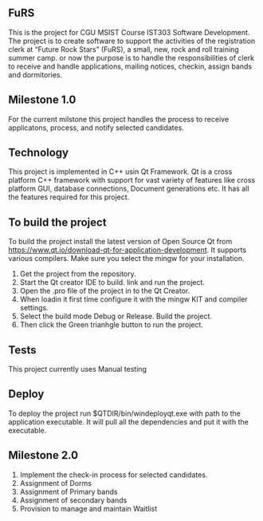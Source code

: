 ## FuRS

This is the project for CGU MSIST Course IST303 Software Development.
The project is to create software to support the activities of the registration clerk at “Future Rock Stars” (FuRS), a small, new, rock and roll training summer camp.
or now the purpose is to handle the responsibilities of clerk to receive and handle applications, mailing notices, checkin, assign bands and dormitories.

## Milestone 1.0
For the current milstone this project handles the process to receive applicatons,  process, and notify selected candidates.

## Technology

This project is implemented in C++ usin Qt Framework. Qt is a cross platform C++ framework with support for vast variety of features like cross platform GUI, database connections, Document generations etc. It has all the features required for this project.


## To build the project

To build the project install the latest version of Open Source Qt from https://www.qt.io/download-qt-for-application-development. It supports various compilers. Make sure you select the mingw for your installation.

1. Get the project from the repository.
2. Start the Qt creator IDE to build. link and run the project.
3. Open the .pro file of the project in to the Qt Creator. 
4. When loadin it first time configure it with the mingw KIT and compiler settings.
5. Select the build mode Debug or Release. Build the project.
6. Then click the Green trianhgle button to run the project.


## Tests

This project currently uses Manual testing

## Deploy
To deploy the project run $QTDIR/bin/windeployqt.exe with path to the application executable. It will pull all the dependencies and put it with the executable.

## Milestone 2.0
1. Implement the check-in process for selected candidates.
2. Assignment of Dorms 
3. Assignment of Primary bands
4. Assignment of secondary bands
5. Provision to manage and maintain Waitlist

